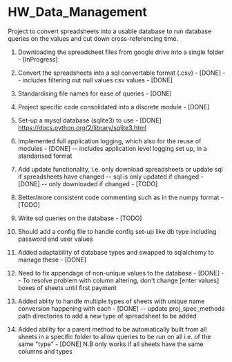 # HW_Data_Management
Project to convert spreadsheets into a usable database to run database queries on the values and cut down cross-referencing time.

1. Downloading the spreadsheet files from google drive into a single folder - [InProgress]
2. Convert the spreadsheets into a sql convertable format (.csv) - [DONE]
    -- includes filtering out null values csv values - [DONE]
3. Standardising file names for ease of queries - [DONE]
4. Project specific code consolidated into a discrete module - [DONE]
4. Set-up a mysql database (sqlite3) to use - [DONE]
https://docs.python.org/2/library/sqlite3.html
5. Implemented full application logging, which also for the reuse of modules - [DONE]
    -- includes application level logging set up, in a standarised  format

6. Add update functionality, i.e. only download spreadsheets or update sql if spreadsheets have changed
      -- sql is only updated if changed - [DONE]
      -- only downloaded if changed - [TODO]
7. Better/more consistent code commenting such as in the numpy format - [TODO]
8. Write sql queries on the database - [TODO]
9. Should add a config file to handle config set-up like db type including password and user values
10. Added adaptability of database types and swapped to sqlalchemy to manage these - [DONE]
11. Need to fix appendage of non-unique values to the database - [DONE]
  -- To resolve problem with column altering, don't change [enter values] boxes of sheets until first payment
12. Added ablity to handle multiple types of sheets with unique name conversion happening with each - [DONE]
      -- update proj_spec_methods path directories to add a new type of spreadsheet to be added
13. Added ability for a parent method to be automatically built from all sheets in a specific folder to allow queries to be run on all
    i.e. of the same "type" - [DONE] N.B only works if all sheets have the same columns and types
